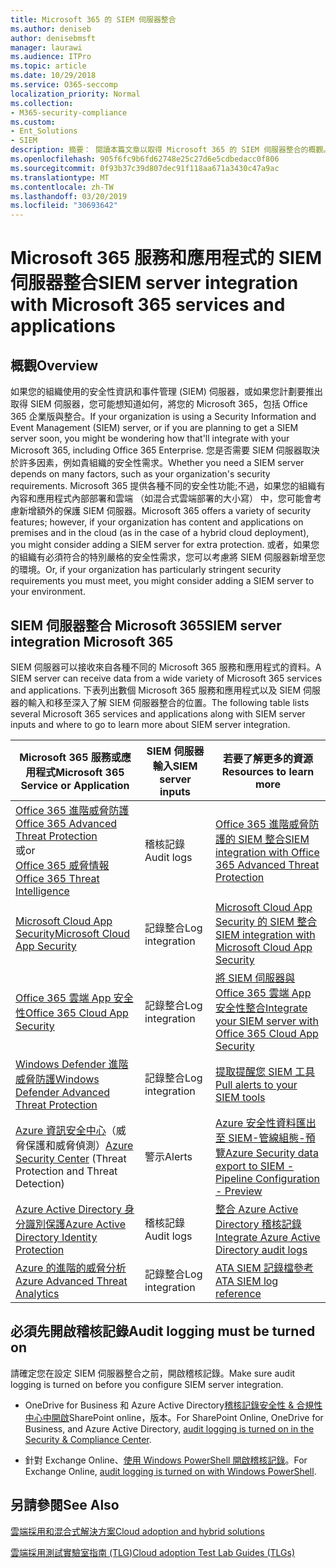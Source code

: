 ```yaml
---
title: Microsoft 365 的 SIEM 伺服器整合
ms.author: deniseb
author: denisebmsft
manager: laurawi
ms.audience: ITPro
ms.topic: article
ms.date: 10/29/2018
ms.service: O365-seccomp
localization_priority: Normal
ms.collection:
- M365-security-compliance
ms.custom:
- Ent_Solutions
- SIEM
description: 摘要： 閱讀本篇文章以取得 Microsoft 365 的 SIEM 伺服器整合的概觀。
ms.openlocfilehash: 905f6fc9b6fd62748e25c27d6e5cdbedacc0f806
ms.sourcegitcommit: 0f93b37c39d807dec91f118aa671a3430c47a9ac
ms.translationtype: MT
ms.contentlocale: zh-TW
ms.lasthandoff: 03/20/2019
ms.locfileid: "30693642"
---
```

# <a name="siem-server-integration-with-microsoft-365-services-and-applications"></a><span data-ttu-id="a2c5c-103">Microsoft 365 服務和應用程式的 SIEM 伺服器整合</span><span class="sxs-lookup"><span data-stu-id="a2c5c-103">SIEM server integration with Microsoft 365 services and applications</span></span>

## <a name="overview"></a><span data-ttu-id="a2c5c-104">概觀</span><span class="sxs-lookup"><span data-stu-id="a2c5c-104">Overview</span></span>

<span data-ttu-id="a2c5c-105">如果您的組織使用的安全性資訊和事件管理 (SIEM) 伺服器，或如果您計劃要推出取得 SIEM 伺服器，您可能想知道如何，將您的 Microsoft 365，包括 Office 365 企業版與整合。</span><span class="sxs-lookup"><span data-stu-id="a2c5c-105">If your organization is using a Security Information and Event Management (SIEM) server, or if you are planning to get a SIEM server soon, you might be wondering how that'll integrate with your Microsoft 365, including Office 365 Enterprise.</span></span> <span data-ttu-id="a2c5c-106">您是否需要 SIEM 伺服器取決於許多因素，例如貴組織的安全性需求。</span><span class="sxs-lookup"><span data-stu-id="a2c5c-106">Whether you need a SIEM server depends on many factors, such as your organization's security requirements.</span></span> <span data-ttu-id="a2c5c-107">Microsoft 365 提供各種不同的安全性功能;不過，如果您的組織有內容和應用程式內部部署和雲端 （如混合式雲端部署的大小寫） 中，您可能會考慮新增額外的保護 SIEM 伺服器。</span><span class="sxs-lookup"><span data-stu-id="a2c5c-107">Microsoft 365 offers a variety of security features; however, if your organization has content and applications on premises and in the cloud (as in the case of a hybrid cloud deployment), you might consider adding a SIEM server for extra protection.</span></span> <span data-ttu-id="a2c5c-108">或者，如果您的組織有必須符合的特別嚴格的安全性需求，您可以考慮將 SIEM 伺服器新增至您的環境。</span><span class="sxs-lookup"><span data-stu-id="a2c5c-108">Or, if your organization has particularly stringent security requirements you must meet, you might consider adding a SIEM server to your environment.</span></span>

## <a name="siem-server-integration-microsoft-365"></a><span data-ttu-id="a2c5c-109">SIEM 伺服器整合 Microsoft 365</span><span class="sxs-lookup"><span data-stu-id="a2c5c-109">SIEM server integration Microsoft 365</span></span>

<span data-ttu-id="a2c5c-110">SIEM 伺服器可以接收來自各種不同的 Microsoft 365 服務和應用程式的資料。</span><span class="sxs-lookup"><span data-stu-id="a2c5c-110">A SIEM server can receive data from a wide variety of Microsoft 365 services and applications.</span></span> <span data-ttu-id="a2c5c-111">下表列出數個 Microsoft 365 服務和應用程式以及 SIEM 伺服器的輸入和移至深入了解 SIEM 伺服器整合的位置。</span><span class="sxs-lookup"><span data-stu-id="a2c5c-111">The following table lists several Microsoft 365 services and applications along with SIEM server inputs and where to go to learn more about SIEM server integration.</span></span> 

| <span data-ttu-id="a2c5c-112">Microsoft 365 服務或應用程式</span><span class="sxs-lookup"><span data-stu-id="a2c5c-112">Microsoft 365 Service or Application</span></span> | <span data-ttu-id="a2c5c-113">SIEM 伺服器輸入</span><span class="sxs-lookup"><span data-stu-id="a2c5c-113">SIEM server inputs</span></span> | <span data-ttu-id="a2c5c-114">若要了解更多的資源</span><span class="sxs-lookup"><span data-stu-id="a2c5c-114">Resources to learn more</span></span> |
| --- | --- | --- |
| [<span data-ttu-id="a2c5c-115">Office 365 進階威脅防護</span><span class="sxs-lookup"><span data-stu-id="a2c5c-115">Office 365 Advanced Threat Protection</span></span>](office-365-atp.md) <br/>   <span data-ttu-id="a2c5c-116">或</span><span class="sxs-lookup"><span data-stu-id="a2c5c-116">or</span></span>   <br/>[<span data-ttu-id="a2c5c-117">Office 365 威脅情報</span><span class="sxs-lookup"><span data-stu-id="a2c5c-117">Office 365 Threat Intelligence</span></span>](office-365-ti.md) | <span data-ttu-id="a2c5c-118">稽核記錄</span><span class="sxs-lookup"><span data-stu-id="a2c5c-118">Audit logs</span></span> | [<span data-ttu-id="a2c5c-119">Office 365 進階威脅防護的 SIEM 整合</span><span class="sxs-lookup"><span data-stu-id="a2c5c-119">SIEM integration with Office 365 Advanced Threat Protection</span></span>](siem-integration-with-office-365-ti.md) |
| [<span data-ttu-id="a2c5c-120">Microsoft Cloud App Security</span><span class="sxs-lookup"><span data-stu-id="a2c5c-120">Microsoft Cloud App Security</span></span>](https://docs.microsoft.com/cloud-app-security/what-is-cloud-app-security) | <span data-ttu-id="a2c5c-121">記錄整合</span><span class="sxs-lookup"><span data-stu-id="a2c5c-121">Log integration</span></span> | [<span data-ttu-id="a2c5c-122">Microsoft Cloud App Security 的 SIEM 整合</span><span class="sxs-lookup"><span data-stu-id="a2c5c-122">SIEM integration with Microsoft Cloud App Security</span></span>](https://docs.microsoft.com/cloud-app-security/siem) |
| [<span data-ttu-id="a2c5c-123">Office 365 雲端 App 安全性</span><span class="sxs-lookup"><span data-stu-id="a2c5c-123">Office 365 Cloud App Security</span></span>](office-365-cas-overview.md) | <span data-ttu-id="a2c5c-124">記錄整合</span><span class="sxs-lookup"><span data-stu-id="a2c5c-124">Log integration</span></span> | [<span data-ttu-id="a2c5c-125">將 SIEM 伺服器與 Office 365 雲端 App 安全性整合</span><span class="sxs-lookup"><span data-stu-id="a2c5c-125">Integrate your SIEM server with Office 365 Cloud App Security</span></span>](integrate-your-siem-server-with-office-365-cas.md) |
| [<span data-ttu-id="a2c5c-126">Windows Defender 進階威脅防護</span><span class="sxs-lookup"><span data-stu-id="a2c5c-126">Windows Defender Advanced Threat Protection</span></span>](https://docs.microsoft.com/windows/security/threat-protection/) | <span data-ttu-id="a2c5c-127">記錄整合</span><span class="sxs-lookup"><span data-stu-id="a2c5c-127">Log integration</span></span> | [<span data-ttu-id="a2c5c-128">提取提醒您 SIEM 工具</span><span class="sxs-lookup"><span data-stu-id="a2c5c-128">Pull alerts to your SIEM tools</span></span>](https://docs.microsoft.com/windows/security/threat-protection/windows-defender-atp/configure-siem-windows-defender-advanced-threat-protection) |
| <span data-ttu-id="a2c5c-129">[Azure 資訊安全中心](https://docs.microsoft.com/azure/security-center/security-center-intro)（威脅保護和威脅偵測）</span><span class="sxs-lookup"><span data-stu-id="a2c5c-129">[Azure Security Center](https://docs.microsoft.com/azure/security-center/security-center-intro) (Threat Protection and Threat Detection)</span></span> | <span data-ttu-id="a2c5c-130">警示</span><span class="sxs-lookup"><span data-stu-id="a2c5c-130">Alerts</span></span> | [<span data-ttu-id="a2c5c-131">Azure 安全性資料匯出至 SIEM-管線組態-預覽</span><span class="sxs-lookup"><span data-stu-id="a2c5c-131">Azure Security data export to SIEM - Pipeline Configuration - Preview</span></span>](https://docs.microsoft.com/azure/security-center/security-center-export-data-to-siem) |
| [<span data-ttu-id="a2c5c-132">Azure Active Directory 身分識別保護</span><span class="sxs-lookup"><span data-stu-id="a2c5c-132">Azure Active Directory Identity Protection</span></span>](https://docs.microsoft.com/azure/active-directory/identity-protection/overview) | <span data-ttu-id="a2c5c-133">稽核記錄</span><span class="sxs-lookup"><span data-stu-id="a2c5c-133">Audit logs</span></span> | [<span data-ttu-id="a2c5c-134">整合 Azure Active Directory 稽核記錄</span><span class="sxs-lookup"><span data-stu-id="a2c5c-134">Integrate Azure Active Directory audit logs</span></span>](https://docs.microsoft.com/azure/security/security-azure-log-integration-ad) |
| [<span data-ttu-id="a2c5c-135">Azure 的進階的威脅分析</span><span class="sxs-lookup"><span data-stu-id="a2c5c-135">Azure Advanced Threat Analytics</span></span>](https://docs.microsoft.com/azure/security/azure-threat-detection) | <span data-ttu-id="a2c5c-136">記錄整合</span><span class="sxs-lookup"><span data-stu-id="a2c5c-136">Log integration</span></span> | [<span data-ttu-id="a2c5c-137">ATA SIEM 記錄檔參考</span><span class="sxs-lookup"><span data-stu-id="a2c5c-137">ATA SIEM log reference</span></span>](https://docs.microsoft.com/advanced-threat-analytics/cef-format-sa) |

## <a name="audit-logging-must-be-turned-on"></a><span data-ttu-id="a2c5c-138">必須先開啟稽核記錄</span><span class="sxs-lookup"><span data-stu-id="a2c5c-138">Audit logging must be turned on</span></span>

<span data-ttu-id="a2c5c-139">請確定您在設定 SIEM 伺服器整合之前，開啟稽核記錄。</span><span class="sxs-lookup"><span data-stu-id="a2c5c-139">Make sure audit logging is turned on before you configure SIEM server integration.</span></span> 

- <span data-ttu-id="a2c5c-140">OneDrive for Business 和 Azure Active Directory[稽核記錄安全性 & 合規性中心中開啟](https://docs.microsoft.com/office365/securitycompliance/turn-audit-log-search-on-or-off)SharePoint online，版本。</span><span class="sxs-lookup"><span data-stu-id="a2c5c-140">For SharePoint Online, OneDrive for Business, and Azure Active Directory, [audit logging is turned on in the Security & Compliance Center](https://docs.microsoft.com/office365/securitycompliance/turn-audit-log-search-on-or-off).</span></span>

- <span data-ttu-id="a2c5c-141">針對 Exchange Online、[使用 Windows PowerShell 開啟稽核記錄](https://docs.microsoft.com/office365/securitycompliance/enable-mailbox-auditing)。</span><span class="sxs-lookup"><span data-stu-id="a2c5c-141">For Exchange Online, [audit logging is turned on with Windows PowerShell](https://docs.microsoft.com/office365/securitycompliance/enable-mailbox-auditing).</span></span>
 
## <a name="see-also"></a><span data-ttu-id="a2c5c-142">另請參閱</span><span class="sxs-lookup"><span data-stu-id="a2c5c-142">See Also</span></span>

[<span data-ttu-id="a2c5c-143">雲端採用和混合式解決方案</span><span class="sxs-lookup"><span data-stu-id="a2c5c-143">Cloud adoption and hybrid solutions</span></span>](https://docs.microsoft.com/office365/enterprise/cloud-adoption-and-hybrid-solutions)
  
[<span data-ttu-id="a2c5c-144">雲端採用測試實驗室指南 (TLG)</span><span class="sxs-lookup"><span data-stu-id="a2c5c-144">Cloud adoption Test Lab Guides (TLGs)</span></span>](https://docs.microsoft.com/office365/enterprise/cloud-adoption-test-lab-guides-tlgs)


